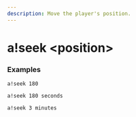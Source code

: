 ```yaml
---
description: Move the player's position.
---
```


# a!seek &lt;position&gt;

### Examples

```text
a!seek 180
```

```text
a!seek 180 seconds
```

```text
a!seek 3 minutes
```

